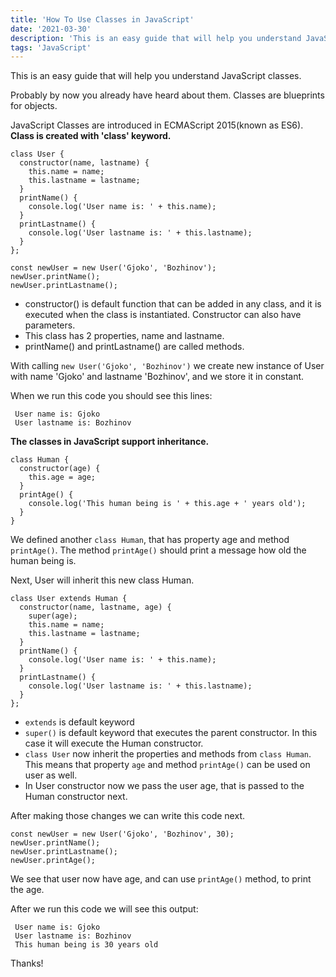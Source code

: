 ```yaml
---
title: 'How To Use Classes in JavaScript'
date: '2021-03-30'
description: 'This is an easy guide that will help you understand JavaScript classes. Probably by now you already have heard about them. Classes are blueprints for objects.'
tags: 'JavaScript'
---
```


This is an easy guide that will help you understand JavaScript classes.

Probably by now you already have heard about them. Classes are blueprints for objects. 

JavaScript Classes are introduced in ECMAScript 2015(known as ES6). 
**Class is created with 'class' keyword.**

```
class User {
  constructor(name, lastname) {
    this.name = name;
    this.lastname = lastname;
  }
  printName() {
    console.log('User name is: ' + this.name);
  }
  printLastname() {
    console.log('User lastname is: ' + this.lastname);
  }
};

const newUser = new User('Gjoko', 'Bozhinov');
newUser.printName();
newUser.printLastname();
```
- constructor() is default function that can be added in any class, and it is executed when the class is instantiated. Constructor can also have parameters.
- This class has 2 properties, name and lastname.
- printName() and printLastname() are called methods.

With calling `new User('Gjoko', 'Bozhinov')` we create new instance of User with name 'Gjoko' and lastname 'Bozhinov', and we store it in constant. 

When we run this code you should see this lines:
```
 User name is: Gjoko
 User lastname is: Bozhinov
```

**The classes in JavaScript support inheritance.**

```
class Human {
  constructor(age) {
    this.age = age;
  }
  printAge() {
    console.log('This human being is ' + this.age + ' years old');
  }
}
``` 
We defined another `class Human`, that has property age and method `printAge()`. The method `printAge()` should print a message how old the human being is.

Next, User will inherit this new class Human.

```
class User extends Human {
  constructor(name, lastname, age) {
    super(age);
    this.name = name;
    this.lastname = lastname;
  }
  printName() {
    console.log('User name is: ' + this.name);
  }
  printLastname() {
    console.log('User lastname is: ' + this.lastname);
  }
};
``` 

- `extends` is default keyword
- `super()` is default keyword that executes the parent constructor. In this case it will execute the Human constructor. 
- `class User` now inherit the properties and methods from `class Human`. This means that property `age` and method `printAge()` can be used on user as well.
- In User constructor now we pass the user age, that is passed to the Human constructor next.

After making those changes we can write this code next. 
```
const newUser = new User('Gjoko', 'Bozhinov', 30);
newUser.printName();
newUser.printLastname();
newUser.printAge();
``` 
We see that user now have age, and can use `printAge()` method, to print the age.

After we run this code we will see this output:
```
 User name is: Gjoko
 User lastname is: Bozhinov
 This human being is 30 years old
```

Thanks!